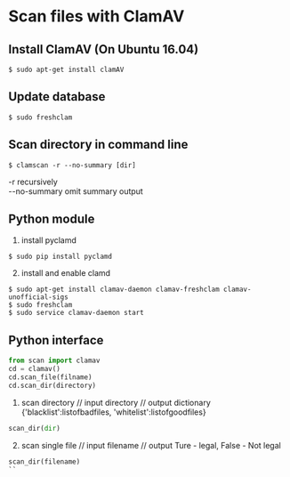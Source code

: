 # Scan files with ClamAV

## Install ClamAV (On Ubuntu 16.04)
```shell
$ sudo apt-get install clamAV
```
## Update database
```shell
$ sudo freshclam
```
## Scan directory in command line
```shell
$ clamscan -r --no-summary [dir]
```
-r recursively  
--no-summary omit summary output  

## Python module
1. install pyclamd 
```shell
$ sudo pip install pyclamd
```

2. install and enable clamd 
```shell
$ sudo apt-get install clamav-daemon clamav-freshclam clamav-unofficial-sigs
$ sudo freshclam
$ sudo service clamav-daemon start
```

## Python interface
```python
from scan import clamav
cd = clamav()
cd.scan_file(filname)
cd.scan_dir(directory)
```
1. scan directory
// input directory
// output dictionary {'blacklist':listofbadfiles, 'whitelist':listofgoodfiles}
```python
scan_dir(dir)
```
2. scan single file
// input filename
// output Ture - legal, False - Not legal
```python
scan_dir(filename)
``
